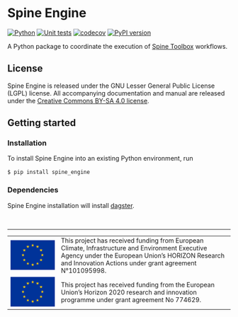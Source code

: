 # Spine Engine

[![Python](https://img.shields.io/badge/python-3.7%20|%203.8%20|%203.9%20|%203.10-blue.svg)](https://www.python.org/downloads/release/python-379/)
[![Unit tests](https://github.com/Spine-project/spine-engine/workflows/Unit%20tests/badge.svg)](https://github.com/Spine-project/spine-engine/actions?query=workflow%3A"Unit+tests")
[![codecov](https://codecov.io/gh/Spine-project/spine-engine/branch/master/graph/badge.svg)](https://codecov.io/gh/Spine-project/spine-engine)
[![PyPI version](https://badge.fury.io/py/spine-engine.svg)](https://badge.fury.io/py/spine-engine)

A Python package to coordinate the execution of [Spine Toolbox](https://github.com/Spine-project/Spine-Toolbox) workflows.

## License

Spine Engine is released under the GNU Lesser General Public License (LGPL) license. All accompanying
documentation and manual are released under the [Creative Commons BY-SA 4.0 license](https://creativecommons.org/licenses/by-sa/4.0/).

## Getting started

### Installation

To install Spine Engine into an existing Python environment, run

    $ pip install spine_engine

### Dependencies

Spine Engine installation will install [dagster](https://dagster.readthedocs.io/en/master/index.html).

&nbsp;
<hr>
<center>
<table width=500px frame="none">
<tr>
<td valign="middle" width=100px>
<img src=fig/eu-emblem-low-res.jpg alt="EU emblem" width=100%></td>
<td valign="middle">This project has received funding from European Climate, Infrastructure and Environment Executive Agency under the European Union’s HORIZON Research and Innovation Actions under grant agreement N°101095998.</td>
<tr>
<td valign="middle" width=100px>
<img src=fig/eu-emblem-low-res.jpg alt="EU emblem" width=100%></td>
<td valign="middle">This project has received funding from the European Union’s Horizon 2020 research and innovation programme under grant agreement No 774629.</td>
</table>
</center>
